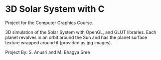 # 3D Solar System with C
Project for the Computer Graphics Course.


3D simulation of the Solar System with OpenGL, and GLUT libraries. 
Each planet revolves in an orbit around the Sun and has the planet surface texture wrapped around it (provided as jpg images).


Project By:
S. Anusri and
M. Bhagya Sree 
